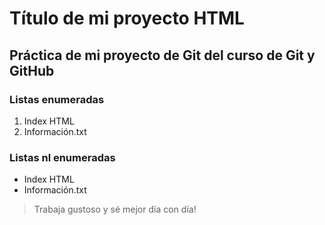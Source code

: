 # Título de mi proyecto HTML
## **Práctica de mi proyecto de Git del curso de Git y GitHub**

[//]:# (Listas enumeradas)  

### Listas enumeradas
1. Index HTML
2. Información.txt

[//]:# (Listas no enumeradas)  

### Listas nl enumeradas
* Index HTML
* Información.txt

>Trabaja gustoso y sé mejor día con día!